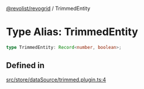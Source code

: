 [@revolist/revogrid](README.md) / TrimmedEntity

# Type Alias: TrimmedEntity

```ts
type TrimmedEntity: Record<number, boolean>;
```

## Defined in

[src/store/dataSource/trimmed.plugin.ts:4](https://github.com/revolist/revogrid/blob/04dd894203fb683ca28026a56e8b7c79feca958d/src/store/dataSource/trimmed.plugin.ts#L4)
